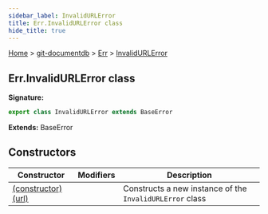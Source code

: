 ```yaml
---
sidebar_label: InvalidURLError
title: Err.InvalidURLError class
hide_title: true
---
```


[Home](./index.md) &gt; [git-documentdb](./git-documentdb.md) &gt; [Err](./git-documentdb.err.md) &gt; [InvalidURLError](./git-documentdb.err.invalidurlerror.md)

## Err.InvalidURLError class


<b>Signature:</b>

```typescript
export class InvalidURLError extends BaseError 
```
<b>Extends:</b> BaseError

## Constructors

|  Constructor | Modifiers | Description |
|  --- | --- | --- |
|  [(constructor)(url)](./git-documentdb.err.invalidurlerror._constructor_.md) |  | Constructs a new instance of the <code>InvalidURLError</code> class |

